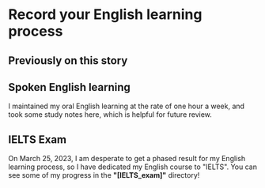 # Record your English learning process

## Previously on this story

## Spoken English learning

I maintained my oral English learning at the rate of one hour a week, and took some study notes here, which is helpful for future review.

## IELTS Exam

On March 25, 2023, I am desperate to get a phased result for my English learning process, so I have dedicated my English course to "IELTS". You can see some of my progress in the **"[IELTS_exam]"** directory!

